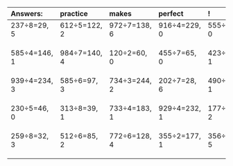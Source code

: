 | Answers: | practice | makes | perfect | ! |
| :--- | :--- | :--- | :--- | :--- |
| 237÷8=29, 5 | 612÷5=122, 2 | 972÷7=138, 6 | 916÷4=229, 0 | 555÷5=111, 0 | 
|   |   |   |   |   | 
|   |   |   |   |   | 
|   |   |   |   |   | 
| 585÷4=146, 1 | 984÷7=140, 4 | 120÷2=60, 0 | 455÷7=65, 0 | 423÷2=211, 1 | 
|   |   |   |   |   | 
|   |   |   |   |   | 
|   |   |   |   |   | 
| 939÷4=234, 3 | 585÷6=97, 3 | 734÷3=244, 2 | 202÷7=28, 6 | 490÷3=163, 1 | 
|   |   |   |   |   | 
|   |   |   |   |   | 
|   |   |   |   |   | 
| 230÷5=46, 0 | 313÷8=39, 1 | 733÷4=183, 1 | 929÷4=232, 1 | 177÷5=35, 2 | 
|   |   |   |   |   | 
|   |   |   |   |   | 
|   |   |   |   |   | 
| 259÷8=32, 3 | 512÷6=85, 2 | 772÷6=128, 4 | 355÷2=177, 1 | 356÷9=39, 5 | 
|   |   |   |   |   | 
|   |   |   |   |   | 
|   |   |   |   |   | 
